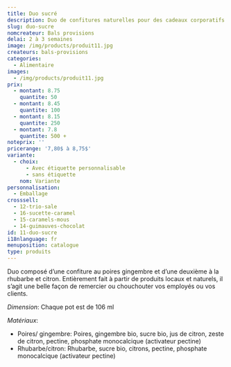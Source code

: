 ```yaml
---
title: Duo sucré
description: Duo de confitures naturelles pour des cadeaux corporatifs
slug: duo-sucre
nomcreateur: Bals provisions
delai: 2 à 3 semaines
image: /img/products/produit11.jpg
createurs: bals-provisions
categories:
  - Alimentaire
images:
  - /img/products/produit11.jpg
prix:
  - montant: 8.75
    quantite: 50
  - montant: 8.45
    quantite: 100
  - montant: 8.15
    quantite: 250
  - montant: 7.8
    quantite: 500 +
noteprix: ''
pricerange: '7,80$ à 8,75$'
variante:
  - choix:
      - Avec étiquette personnalisable
      - sans étiquette
    nom: Variante
personnalisation:
  - Emballage
crosssell:
  - 12-trio-sale
  - 16-sucette-caramel
  - 15-caramels-mous
  - 14-guimauves-chocolat
id: 11-duo-sucre
i18nlanguage: fr
menuposition: catalogue
type: produits
---
```


Duo composé d’une confiture au poires gingembre et d’une deuxième à la rhubarbe et citron. Entièrement fait à partir de produits locaux et naturels, il s’agit une belle façon de remercier ou chouchouter vos employés ou vos clients. 

*Dimension*: Chaque pot est de 106 ml

*Matériaux*:

- Poires/ gingembre: Poires, gingembre bio, sucre bio, jus de citron, zeste de citron, pectine, phosphate monocalcique (activateur pectine)
- Rhubarbe/citron: Rhubarbe, sucre bio, citrons, pectine, phosphate monocalcique (activateur pectine)

